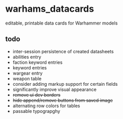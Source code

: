 # warhams_datacards
editable, printable data cards for Warhammer models

## todo

* inter-session persistence of created datasheets
* abilities entry
* faction keyword entries
* keyword entries
* wargear entry
* weapon table
* consider adding markup support for certain fields
* significantly improve visual appearance
* ~~remove ui dev borders~~
* ~~hide append/remove buttons from saved image~~
* alternating row colors for tables
* passable typograpghy
